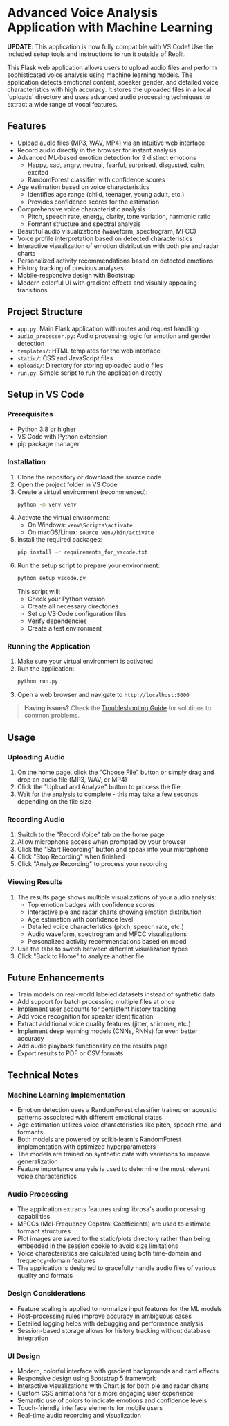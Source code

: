 # Advanced Voice Analysis Application with Machine Learning

**UPDATE**: This application is now fully compatible with VS Code! Use the included setup tools and instructions to run it outside of Replit.

This Flask web application allows users to upload audio files and perform sophisticated voice analysis using machine learning models. The application detects emotional content, speaker gender, and detailed voice characteristics with high accuracy. It stores the uploaded files in a local 'uploads' directory and uses advanced audio processing techniques to extract a wide range of vocal features.

## Features

- Upload audio files (MP3, WAV, MP4) via an intuitive web interface
- Record audio directly in the browser for instant analysis
- Advanced ML-based emotion detection for 9 distinct emotions
  - Happy, sad, angry, neutral, fearful, surprised, disgusted, calm, excited
  - RandomForest classifier with confidence scores
- Age estimation based on voice characteristics
  - Identifies age range (child, teenager, young adult, etc.)
  - Provides confidence scores for the estimation
- Comprehensive voice characteristic analysis
  - Pitch, speech rate, energy, clarity, tone variation, harmonic ratio
  - Formant structure and spectral analysis
- Beautiful audio visualizations (waveform, spectrogram, MFCC)
- Voice profile interpretation based on detected characteristics
- Interactive visualization of emotion distribution with both pie and radar charts
- Personalized activity recommendations based on detected emotions
- History tracking of previous analyses
- Mobile-responsive design with Bootstrap
- Modern colorful UI with gradient effects and visually appealing transitions

## Project Structure

- `app.py`: Main Flask application with routes and request handling
- `audio_processor.py`: Audio processing logic for emotion and gender detection
- `templates/`: HTML templates for the web interface
- `static/`: CSS and JavaScript files
- `uploads/`: Directory for storing uploaded audio files
- `run.py`: Simple script to run the application directly

## Setup in VS Code

### Prerequisites

- Python 3.8 or higher
- VS Code with Python extension
- pip package manager

### Installation

1. Clone the repository or download the source code
2. Open the project folder in VS Code
3. Create a virtual environment (recommended):
   ```bash
   python -m venv venv
   ```
4. Activate the virtual environment:
   - On Windows: `venv\Scripts\activate`
   - On macOS/Linux: `source venv/bin/activate`
5. Install the required packages:
   ```bash
   pip install -r requirements_for_vscode.txt
   ```
6. Run the setup script to prepare your environment:
   ```bash
   python setup_vscode.py
   ```
   This script will:
   - Check your Python version
   - Create all necessary directories
   - Set up VS Code configuration files
   - Verify dependencies
   - Create a test environment

### Running the Application

1. Make sure your virtual environment is activated
2. Run the application:
   ```bash
   python run.py
   ```
3. Open a web browser and navigate to `http://localhost:5000`

> **Having issues?** Check the [Troubleshooting Guide](TROUBLESHOOTING.md) for solutions to common problems.

## Usage

### Uploading Audio
1. On the home page, click the "Choose File" button or simply drag and drop an audio file (MP3, WAV, or MP4)
2. Click the "Upload and Analyze" button to process the file
3. Wait for the analysis to complete - this may take a few seconds depending on the file size

### Recording Audio
1. Switch to the "Record Voice" tab on the home page
2. Allow microphone access when prompted by your browser
3. Click the "Start Recording" button and speak into your microphone
4. Click "Stop Recording" when finished
5. Click "Analyze Recording" to process your recording

### Viewing Results
1. The results page shows multiple visualizations of your audio analysis:
   - Top emotion badges with confidence scores
   - Interactive pie and radar charts showing emotion distribution
   - Age estimation with confidence level
   - Detailed voice characteristics (pitch, speech rate, etc.)
   - Audio waveform, spectrogram and MFCC visualizations
   - Personalized activity recommendations based on mood
2. Use the tabs to switch between different visualization types
3. Click "Back to Home" to analyze another file

## Future Enhancements

- Train models on real-world labeled datasets instead of synthetic data
- Add support for batch processing multiple files at once
- Implement user accounts for persistent history tracking
- Add voice recognition for speaker identification
- Extract additional voice quality features (jitter, shimmer, etc.)
- Implement deep learning models (CNNs, RNNs) for even better accuracy
- Add audio playback functionality on the results page
- Export results to PDF or CSV formats

## Technical Notes

### Machine Learning Implementation
- Emotion detection uses a RandomForest classifier trained on acoustic patterns associated with different emotional states
- Age estimation utilizes voice characteristics like pitch, speech rate, and formants
- Both models are powered by scikit-learn's RandomForest implementation with optimized hyperparameters
- The models are trained on synthetic data with variations to improve generalization
- Feature importance analysis is used to determine the most relevant voice characteristics

### Audio Processing
- The application extracts features using librosa's audio processing capabilities
- MFCCs (Mel-Frequency Cepstral Coefficients) are used to estimate formant structures
- Plot images are saved to the static/plots directory rather than being embedded in the session cookie to avoid size limitations
- Voice characteristics are calculated using both time-domain and frequency-domain features
- The application is designed to gracefully handle audio files of various quality and formats

### Design Considerations
- Feature scaling is applied to normalize input features for the ML models
- Post-processing rules improve accuracy in ambiguous cases
- Detailed logging helps with debugging and performance analysis
- Session-based storage allows for history tracking without database integration

### UI Design
- Modern, colorful interface with gradient backgrounds and card effects
- Responsive design using Bootstrap 5 framework
- Interactive visualizations with Chart.js for both pie and radar charts
- Custom CSS animations for a more engaging user experience
- Semantic use of colors to indicate emotions and confidence levels
- Touch-friendly interface elements for mobile users
- Real-time audio recording and visualization
